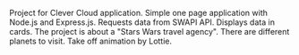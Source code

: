 Project for Clever Cloud application. Simple one page application with Node.js and Express.js. Requests data from SWAPI API. Displays data in cards. The project is about a "Stars Wars travel agency". There are different planets to visit. Take off animation by Lottie.
